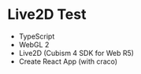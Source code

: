 # Live2D Test

- TypeScript
- WebGL 2
- Live2D (Cubism 4 SDK for Web R5)
- Create React App (with craco)

